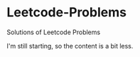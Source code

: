 # Leetcode-Problems
Solutions of Leetcode Problems

I'm still starting, so the content is a bit less.
